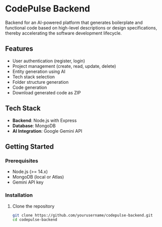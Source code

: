 # CodePulse Backend

Backend for an AI-powered platform that generates boilerplate and functional code based on high-level descriptions or design specifications, thereby accelerating the software development lifecycle.

## Features

- User authentication (register, login)
- Project management (create, read, update, delete)
- Entity generation using AI
- Tech stack selection
- Folder structure generation
- Code generation
- Download generated code as ZIP

## Tech Stack

- **Backend**: Node.js with Express
- **Database**: MongoDB
- **AI Integration**: Google Gemini API

## Getting Started

### Prerequisites

- Node.js (>= 14.x)
- MongoDB (local or Atlas)
- Gemini API key

### Installation

1. Clone the repository
   ```bash
   git clone https://github.com/yourusername/codepulse-backend.git
   cd codepulse-backend
   ```
